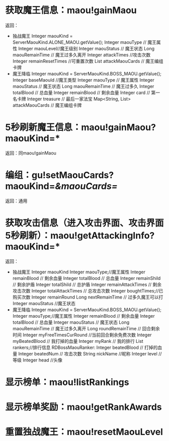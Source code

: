 # 获取魔王信息：maou!gainMaou
返回：
- 独战魔王
Integer maouKind = ServerMaouKind.ALONE_MAOU.getValue();
Integer maouType // 魔王属性
Integer maouLevel//魔王级别
Integer maouStatus // 魔王状态
Long maouRemainTime // 魔王过多久离开
Integer attackTimes //攻击次数
Integer remainResetTimes //可重置次数
List<Integer> attackMaouCards // 魔王编组卡牌
- 魔王降临
Integer maouKind = ServerMaouKind.BOSS_MAOU.getValue();
Integer baseMaouId //魔王类型
Integer maouType // 魔王属性
Integer maouStatus // 魔王状态
Long maouRemainTime // 魔王过多久
Integer totalBlood // 总血量
Integer remainBlood // 剩余血量
Integer card // 第一名卡牌
Integer treasure // 最后一家法宝
Map<String, List<Integer>> attackMaouCards // 魔王编组卡牌

# 5秒刷新魔王信息：maou!gainMaou?maouKind=*
返回：同maou!gainMaou

# 编组：gu!setMaouCards?maouKind=*&maouCards=*
返回：通用

# 获取攻击信息（进入攻击界面、攻击界面5秒刷新）：maou!getAttackingInfo?maouKind=*
返回：
- 独战魔王
Integer maouKind
Integer maouType;//魔王属性
Integer remainBlood // 剩余血量
Integer totalBlood // 总血量
Integer remainShild // 剩余护盾
Integer totalShild // 总护盾
Integer remainAttackTimes // 剩余攻击次数
Integer totalAttackTimes // 总攻击次数
Integer boughtTimes;//已购买次数
Integer remainRound 
Long nextRemainTime // 过多久魔王可以打
Integer maouStatus //魔王状态
- 魔王降临
Integer maouKind = ServerMaouKind.BOSS_MAOU.getValue();
Integer maouType;//魔王属性
Integer remainBlood // 剩余血量
Integer totalBlood // 总血量
Integer maouStatus // 魔王状态
Long maouRemainTime // 魔王过多久离开
Long roundRemainTime // 回合剩余时间
Integer myFreeTimesCurRound //当前回合剩余免费次数
Integer myBeatedBlood // 我打掉的血量
Integer myRank // 我的排行
List<RDBossMaouRanker> rankers;//排行信息
RDBossMaouRanker:
    Integer beatedBlood // 打掉的血量
    Integer beatedNum // 攻击次数
    String nickName //昵称
    Integer level //等级
    Integer head //头像
# 显示榜单：maou!listRankings
# 显示榜单奖励：maou!getRankAwards
# 重置独战魔王：maou!resetMaouLevel